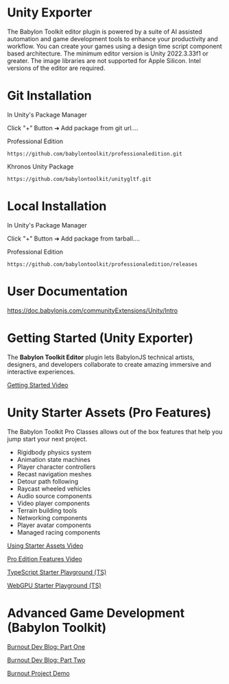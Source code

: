 # Unity Exporter

The Babylon Toolkit editor plugin is powered by a suite of AI assisted automation and game development tools to enhance your productivity and workflow. You can create your games using a design time script component based architecture. The minimum editor version is Unity 2022.3.33f1 or greater. The image libraries are not supported for Apple Silicon. Intel versions of the editor are required.


# Git Installation

In Unity's Package Manager

Click "+" Button ➔ Add package from git url....

Professional Edition
```
https://github.com/babylontoolkit/professionaledition.git
```

Khronos Unity Package
```
https://github.com/babylontoolkit/unitygltf.git
```


# Local Installation

In Unity's Package Manager

Click "+" Button ➔ Add package from tarball....

Professional Edition
```
https://github.com/babylontoolkit/professionaledition/releases
```


# User Documentation

https://doc.babylonjs.com/communityExtensions/Unity/Intro


# Getting Started (Unity Exporter)

The **Babylon Toolkit Editor** plugin lets BabylonJS technical artists, designers, and developers collaborate to create amazing immersive and interactive experiences.

<a target="_blank" href="https://www.youtube.com/watch?v=d1spQKztIZI&list=PLQjLia99I6qDtO16j-ia64xC5r8ps09bB&index=1&pp=gAQBiAQB">Getting Started Video</a>


# Unity Starter Assets (Pro Features)

The Babylon Toolkit Pro Classes allows out of the box features that help you jump start your next project.

- Rigidbody physics system
- Animation state machines
- Player character controllers
- Recast navigation meshes
- Detour path following
- Raycast wheeled vehicles
- Audio source components
- Video player components
- Terrain building tools
- Networking components
- Player avatar components
- Managed racing components

<a target="_blank" href="https://www.youtube.com/watch?v=qrXDwPhQNfY&list=PLQjLia99I6qDtO16j-ia64xC5r8ps09bB&index=2&t=53s&pp=gAQBiAQB">Using Starter Assets Video</a>

<a target="_blank" href="https://www.youtube.com/watch?v=YTlp_ut53wo&list=PLQjLia99I6qDtO16j-ia64xC5r8ps09bB&index=3&pp=gAQBiAQB">Pro Edition Features Video</a>

<a target="_blank" href="https://playground.babylonjs.com/index.html?BabylonToolkit#MQDXJ4">TypeScript Starter Playground (TS)</a>

<a target="_blank" href="https://playground.babylonjs.com/index.html?webgpu&BabylonToolkit#MQDXJ4">WebGPU Starter Playground (TS)</a>



# Advanced Game Development (Babylon Toolkit)

<a target="_blank" href="https://www.youtube.com/watch?v=jsMJp00d1E8&list=PLQjLia99I6qAaof4M3KDkL59jQ2oqAHUb&index=1&t=665s&pp=gAQBiAQB">Burnout Dev Blog: Part One</a>

<a target="_blank" href="https://www.youtube.com/watch?v=d25x5hlhL4A&list=PLQjLia99I6qAaof4M3KDkL59jQ2oqAHUb&index=2&t=571s&pp=gAQBiAQB">Burnout Dev Blog: Part Two</a>

<a target="_blank" href="https://www.babylontoolkit.com/racer">Burnout Project Demo</a>
